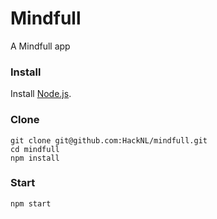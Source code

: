 # Mindfull
A Mindfull app

### Install

Install [Node.js](https://nodejs.org/).

### Clone

```shell
git clone git@github.com:HackNL/mindfull.git
cd mindfull
npm install
```

### Start

```shell
npm start
```
